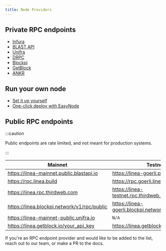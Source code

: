 ```yaml
---
title: Node Providers
---
```


## Private RPC endpoints

- [Infura](https://www.infura.io/)
- [BLAST API](https://blastapi.io/)
- [Unifra](https://unifra.io/)
- [DRPC](https://drpc.org/)
- [Blockpi](https://blockpi.io/)
- [GetBlock](https://getblock.io/)
- [ANKR](https://www.ankr.com/rpc/)

## Run your own node

- [Set it up yourself](/docs/build-on-linea/run-a-node.mdx)
- [One-click deploy with EasyNode](https://app.easy-node.xyz/)

## Public RPC endpoints

:::caution

Public endpoints are rate limited, and not meant for production systems.

:::

| Mainnet | Testnet |
| --- | --- |
| https://linea-mainnet.public.blastapi.io | https://linea-goerli.public.blastapi.io |
| https://rpc.linea.build | https://rpc.goerli.linea.build |
| https://linea.rpc.thirdweb.com | https://linea-testnet.rpc.thirdweb.com |
| https://linea.blockpi.network/v1/rpc/public | https://linea-goerli.blockpi.network/v1/rpc/public |
| https://linea-mainnet-public.unifra.io | `N/A` |
| https://linea.getblock.io/your_api_key | https://linea.getblock.io/your_api_key | 

If you're an RPC endpoint provider and would like to be added to the list, reach out to our team, or make a PR to the docs.
